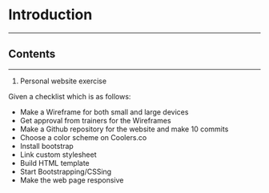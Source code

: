 # Introduction
<hr>

## Contents
<hr>

1. Personal website exercise

Given a checklist which is as follows:

- Make a Wireframe for both small and large devices
- Get approval from trainers for the Wireframes
- Make a Github repository for the website and make 10 commits
- Choose a color scheme on Coolers.co
- Install bootstrap
- Link custom stylesheet
- Build HTML template
- Start Bootstrapping/CSSing
- Make the web page responsive



